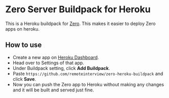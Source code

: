 # Zero Server Buildpack for Heroku

This is a Heroku buildpack for [Zero](https://github.com/remoteinterview/zero). This makes it easier to deploy Zero apps on heroku.

## How to use
- Create a new app on [Heroku Dashboard](https://dashboard.heroku.com/apps).
- Head over to Settings of that app.
- Under Buildpack setting, click **Add Buildpack**.
- Paste `https://github.com/remoteinterview/zero-heroku-buildpack` and click **Save**.
- Now you can push the Zero app to Heroku without making any changes and it will be built and served just fine.


